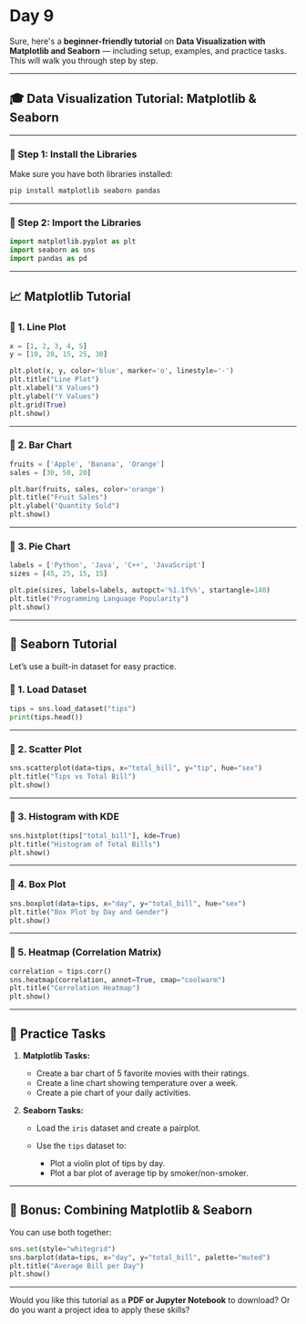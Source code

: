 # Day 9

Sure, here's a **beginner-friendly tutorial** on **Data Visualization with Matplotlib and Seaborn** — including setup, examples, and practice tasks. This will walk you through step by step.

---

## 🎓 Data Visualization Tutorial: **Matplotlib & Seaborn**

---

### 🧰 Step 1: Install the Libraries

Make sure you have both libraries installed:

```bash
pip install matplotlib seaborn pandas
```

---

### 📁 Step 2: Import the Libraries

```python
import matplotlib.pyplot as plt
import seaborn as sns
import pandas as pd
```

---

## 📈 Matplotlib Tutorial

### 📌 1. Line Plot

```python
x = [1, 2, 3, 4, 5]
y = [10, 20, 15, 25, 30]

plt.plot(x, y, color='blue', marker='o', linestyle='-')
plt.title("Line Plot")
plt.xlabel("X Values")
plt.ylabel("Y Values")
plt.grid(True)
plt.show()
```

---

### 📌 2. Bar Chart

```python
fruits = ['Apple', 'Banana', 'Orange']
sales = [30, 50, 20]

plt.bar(fruits, sales, color='orange')
plt.title("Fruit Sales")
plt.ylabel("Quantity Sold")
plt.show()
```

---

### 📌 3. Pie Chart

```python
labels = ['Python', 'Java', 'C++', 'JavaScript']
sizes = [45, 25, 15, 15]

plt.pie(sizes, labels=labels, autopct='%1.1f%%', startangle=140)
plt.title("Programming Language Popularity")
plt.show()
```

---

## 🌈 Seaborn Tutorial

Let’s use a built-in dataset for easy practice.

### 📌 1. Load Dataset

```python
tips = sns.load_dataset("tips")
print(tips.head())
```

---

### 📌 2. Scatter Plot

```python
sns.scatterplot(data=tips, x="total_bill", y="tip", hue="sex")
plt.title("Tips vs Total Bill")
plt.show()
```

---

### 📌 3. Histogram with KDE

```python
sns.histplot(tips["total_bill"], kde=True)
plt.title("Histogram of Total Bills")
plt.show()
```

---

### 📌 4. Box Plot

```python
sns.boxplot(data=tips, x="day", y="total_bill", hue="sex")
plt.title("Box Plot by Day and Gender")
plt.show()
```

---

### 📌 5. Heatmap (Correlation Matrix)

```python
correlation = tips.corr()
sns.heatmap(correlation, annot=True, cmap="coolwarm")
plt.title("Correlation Heatmap")
plt.show()
```

---

## 📝 Practice Tasks

1. **Matplotlib Tasks:**

   * Create a bar chart of 5 favorite movies with their ratings.
   * Create a line chart showing temperature over a week.
   * Create a pie chart of your daily activities.

2. **Seaborn Tasks:**

   * Load the `iris` dataset and create a pairplot.
   * Use the `tips` dataset to:

     * Plot a violin plot of tips by day.
     * Plot a bar plot of average tip by smoker/non-smoker.

---

## 🎁 Bonus: Combining Matplotlib & Seaborn

You can use both together:

```python
sns.set(style="whitegrid")
sns.barplot(data=tips, x="day", y="total_bill", palette="muted")
plt.title("Average Bill per Day")
plt.show()
```

---

Would you like this tutorial as a **PDF or Jupyter Notebook** to download? Or do you want a project idea to apply these skills?
